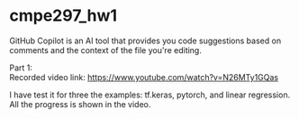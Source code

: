 # cmpe297_hw1

GitHub Copilot is an AI tool that provides you code suggestions based on comments and the context of the file you're editing.<br />

Part 1: <br />
Recorded video link: https://www.youtube.com/watch?v=N26MTy1GQas <br />

I have test it for three the examples: tf.keras, pytorch, and linear regression. <br />
All the progress is shown in the video. <br />
